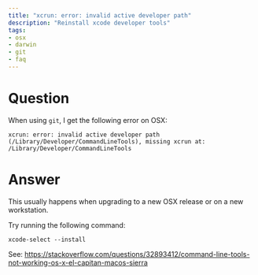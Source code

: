```yaml
---
title: "xcrun: error: invalid active developer path"
description: "Reinstall xcode developer tools"
tags:
- osx
- darwin
- git
- faq
---
```


# Question

When using `git`, I get the following error on OSX:

```
xcrun: error: invalid active developer path (/Library/Developer/CommandLineTools), missing xcrun at: /Library/Developer/CommandLineTools
```

# Answer

This usually happens when upgrading to a new OSX release or on a new workstation.

Try running the following command:

```
xcode-select --install
```

See: <https://stackoverflow.com/questions/32893412/command-line-tools-not-working-os-x-el-capitan-macos-sierra>



